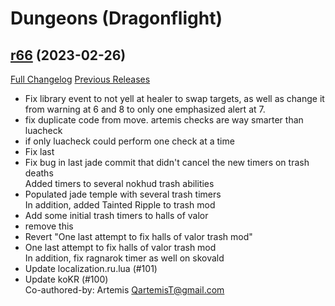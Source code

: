 # <DBM> Dungeons (Dragonflight)

## [r66](https://github.com/DeadlyBossMods/DBM-Dungeons/tree/r66) (2023-02-26)
[Full Changelog](https://github.com/DeadlyBossMods/DBM-Dungeons/compare/r65...r66) [Previous Releases](https://github.com/DeadlyBossMods/DBM-Dungeons/releases)

- Fix library event to not yell at healer to swap targets, as well as change it from warning at 6 and 8 to only one emphasized alert at 7.  
- fix duplicate code from move. artemis checks are way smarter than luacheck  
- if only luacheck could perform one check at a time  
- Fix last  
- Fix bug in last jade commit that didn't cancel the new timers on trash deaths  
    Added timers to several nokhud trash abilities  
- Populated jade temple with several trash timers  
    In addition, added Tainted Ripple to trash mod  
- Add some initial trash timers to halls of valor  
- remove this  
- Revert "One last attempt to fix halls of valor trash mod"  
- One last attempt to fix halls of valor trash mod  
    In addition, fix ragnarok timer as well on skovald  
- Update localization.ru.lua (#101)  
- Update koKR (#100)  
    Co-authored-by: Artemis <QartemisT@gmail.com>  